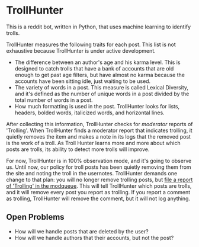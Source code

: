 # TrollHunter
This is a reddit bot, written in Python, that uses machine learning to identify trolls.

TrollHunter measures the following traits for each post. This list is not exhaustive because TrollHunter is under active development.

* The difference between an author's age and his karma level. This is designed to catch trolls that have a bank of accounts that are old enough to get past age filters, but have almost no karma because the accounts have been sitting idle, just waiting to be used.
* The variety of words in a post. This measure is called Lexical Diversity, and it's defined as the number of unique words in a post divided by the total number of words in a post.
* How much formatting is used in the post. TrollHunter looks for lists, headers, bolded words, italicized words, and horizontal lines.

After collecting this information, TrollHunter checks for *moderator* reports of 'Trolling'. When TrollHunter finds a moderator report that indicates trolling, it quietly removes the item and makes a note in its logs that the removed post is the work of a troll. As Troll Hunter learns more and more about which posts are trolls, its ability to detect more trolls will improve.

For now, TrollHunter is in 100% observation mode, and it's going to observe us. Until now, our policy for troll posts has been quietly removing them from the site and noting the troll in the usernotes. TrollHunter demands one change to that plan: you will no longer remove trolling posts, but [file a report of 'Trolling' in the modqueue](https://goo.gl/photos/hqd1FGVLcJ1VWQXX7). This will tell TrollHunter which posts are trolls, and it will remove every post you report as trolling. If you report a comment as trolling, TrollHunter will remove the comment, but it will not log anything.

## Open Problems

* How will we handle posts that are deleted by the user?
* How will we handle authors that their accounts, but not the post?
